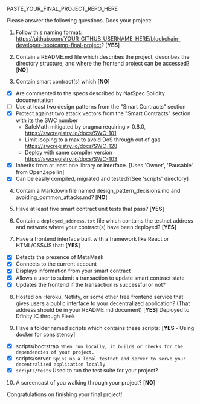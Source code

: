 PASTE_YOUR_FINAL_PROJECT_REPO_HERE 

Please answer the following questions. Does your project:

1. Follow this naming format: https://github.com/YOUR_GITHUB_USERNAME_HERE/blockchain-developer-bootcamp-final-project? [**YES**]

2. Contain a README.md file which describes the project, describes the directory structure, and where the frontend project can be accessed? [**NO**]

3. Contain smart contract(s) which [**NO**]
  - [x] Are commented to the specs described by NatSpec Solidity documentation
  - [ ] Use at least two design patterns from the "Smart Contracts" section
  - [x] Protect against two attack vectors from the "Smart Contracts" section with its the SWC number
  	- SafeMath mitigated by pragma requiring > 0.8.0, https://swcregistry.io/docs/SWC-101
  	- Limit looping to a max to avoid DoS through out of gas https://swcregistry.io/docs/SWC-128
  	- Deploy with same compiler version https://swcregistry.io/docs/SWC-103
  - [x] Inherits from at least one library or interface. [Uses 'Owner', 'Pausable' from OpenZepellin]
  - [x] Can be easily compiled, migrated and tested?[See 'scripts' directory]

4. Contain a Markdown file named design_pattern_decisions.md and avoiding_common_attacks.md? [**NO**]

5. Have at least five smart contract unit tests that pass? [**YES**]

6. Contain a `deployed_address.txt` file which contains the testnet address and network where your contract(s) have been deployed? [**YES**]

7. Have a frontend interface built with a framework like React or HTML/CSS/JS that:  [**YES**]

  - [x] Detects the presence of MetaMask
  - [x] Connects to the current account
  - [x] Displays information from your smart contract
  - [x] Allows a user to submit a transaction to update smart contract state
  - [x] Updates the frontend if the transaction is successful or not?

8. Hosted on Heroku, Netlify, or some other free frontend service that gives users a public interface to your decentralized application? (That address should be in your README.md document)  [**YES**] Deployed to Dfinity IC through Fleek 

9. Have a folder named scripts which contains these scripts:  [**YES** - Using docker for consistency]

  - [x] scripts/bootstrap` When run locally, it builds or checks for the dependencies of your project.` 
  - [x] scripts/server` Spins up a local testnet and server to serve your decentralized application locally` 
  - [x] `scripts/tests` Used to run the test suite for your project?

10. A screencast of you walking through your project? [**NO**]


Congratulations on finishing your final project!


